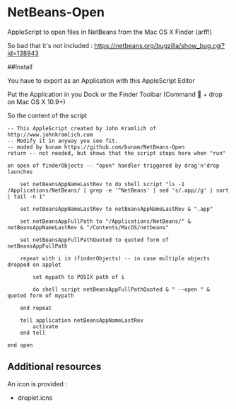 NetBeans-Open
=============

AppleScript to open files in NetBeans from the Mac OS X Finder (arff!)

So bad that it's not included :
https://netbeans.org/bugzilla/show_bug.cgi?id=138943

##Install

You have to export as an Application with this AppleScript Editor

Put the Application in you Dock or the Finder Toolbar (Command  + drop on Mac OS X 10.9+)

So the content of the script

```
-- This AppleScript created by John Kramlich of http://www.johnkramlich.com
-- Modify it in anyway you see fit.
-- moded by bunam https://github.com/bunam/NetBeans-Open
return -- not needed, but shows that the script stops here when "run"

on open of finderObjects -- "open" handler triggered by drag'n'drop launches
	
	set netBeansAppNameLastRev to do shell script "ls -1 /Applications/NetBeans/ | grep -e '^NetBeans' | sed 's/.app//g' | sort | tail -n 1"
	
	set netBeansAppNameLastRev to netBeansAppNameLastRev & ".app"
	
	set netBeansAppFullPath to "/Applications/NetBeans/" & netBeansAppNameLastRev & "/Contents/MacOS/netbeans"
	
	set netBeansAppFullPathQuoted to quoted form of netBeansAppFullPath
	
	repeat with i in (finderObjects) -- in case multiple objects dropped on applet
		
		set mypath to POSIX path of i
		
		do shell script netBeansAppFullPathQuoted & " --open " & quoted form of mypath
		
	end repeat
	
	tell application netBeansAppNameLastRev
		activate
	end tell
	
end open
```

## Additional resources

An icon is provided :

- droplet.icns

